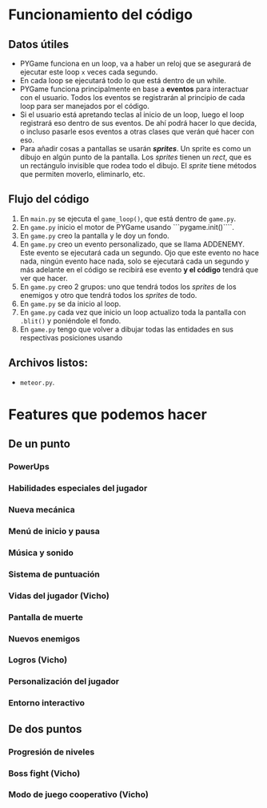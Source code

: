 # Funcionamiento del código
## Datos útiles
- PYGame funciona en un loop, va a haber un reloj que se asegurará de ejecutar este loop ```x``` veces cada segundo.
- En cada loop se ejecutará todo lo que está dentro de un while.
- PYGame funciona principalmente en base a **eventos** para interactuar con el usuario. Todos los eventos se registrarán al principio de cada loop para ser manejados por el código.
- Si el usuario está apretando teclas al inicio de un loop, luego el loop registrará eso dentro de sus eventos. De ahí podrá hacer lo que decida, o incluso pasarle esos eventos a otras clases que verán qué hacer con eso.
- Para añadir cosas a pantallas se usarán ***sprites***. Un sprite es como un dibujo en algún punto de la pantalla. Los *sprites* tienen un *rect*, que es un rectángulo invisible que rodea todo el dibujo. El *sprite* tiene métodos que permiten moverlo, eliminarlo, etc.

## Flujo del código
1. En ```main.py``` se ejecuta el ```game_loop()```, que está dentro de ```game.py```.
2. En ```game.py``` inicio el motor de PYGame usando ```pygame.init()````.
3. En ```game.py``` creo la pantalla y le doy un fondo.
4. En ```game.py``` creo un evento personalizado, que se llama ADDENEMY. Este evento se ejecutará cada un segundo. Ojo que este evento no hace nada, ningún evento hace nada, solo se ejecutará cada un segundo y más adelante en el código se recibirá ese evento **y el código** tendrá que ver que hacer.
5. En ```game.py``` creo 2 grupos: uno que tendrá todos los *sprites* de los enemigos y otro que tendrá todos los *sprites* de todo.
6. En ```game.py``` se da inicio al loop.
7. En ```game.py``` cada vez que inicio un loop actualizo toda la pantalla con ```.blit()``` y poniéndole el fondo.
8. En ```game.py``` tengo que volver a dibujar todas las entidades en sus respectivas posiciones usando

## Archivos listos:
- ```meteor.py```.

# Features que podemos hacer
## De un punto
### PowerUps
### Habilidades especiales del jugador
### Nueva mecánica
### Menú de inicio y pausa
### Música y sonido
### Sistema de puntuación
### Vidas del jugador (Vicho)
### Pantalla de muerte
### Nuevos enemigos
### Logros (Vicho)
### Personalización del jugador
### Entorno interactivo

## De dos puntos
### Progresión de niveles
### Boss fight (Vicho)
### Modo de juego cooperativo (Vicho)